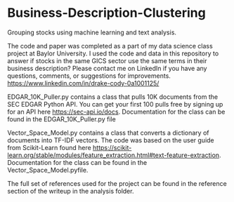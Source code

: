 # Business-Description-Clustering
Grouping stocks using machine learning and text analysis.

The code and paper was completed as a part of my data science class project at Baylor University. I used the code and data in this repository to answer if stocks in the same GICS sector use the same terms in their business description? Please contact me on LinkedIn if you have any questions, comments, or suggestions for improvements. https://www.linkedin.com/in/drake-cody-0a1001125/


EDGAR_10K_Puller.py contains a class that pulls 10K documents from the SEC EDGAR Python API. You can get your first 100 pulls free by signing up for an API here https://sec-api.io/docs. Documentation for the class can be found in the EDGAR_10K_Puller.py file

Vector_Space_Model.py contains a class that converts a dictionary of documents into TF-IDF vectors. The code was based on the user guide from Scikit-Learn found here https://scikit-learn.org/stable/modules/feature_extraction.html#text-feature-extraction. Documentation for the class can be found in the Vector_Space_Model.pyfile. 

The full set of references used for the project can be found in the reference section of the writeup in the analysis folder. 
